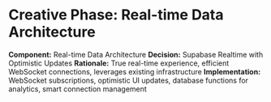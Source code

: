 # Creative Phase: Real-time Data Architecture

**Component:** Real-time Data Architecture
**Decision:** Supabase Realtime with Optimistic Updates
**Rationale:** True real-time experience, efficient WebSocket connections, leverages existing infrastructure
**Implementation:** WebSocket subscriptions, optimistic UI updates, database functions for analytics, smart connection management
